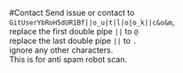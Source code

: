 #Contact
Send issue or contact to ```GitUserYbRoH5dUR1Bf||o_u|t|l|o|o_k||c&o&m```,  
replace the first double pipe ```||``` to ```@```  
replace the last double pipe ```||``` to ```.```  
ignore any other characters.  
This is for anti spam robot scan.  